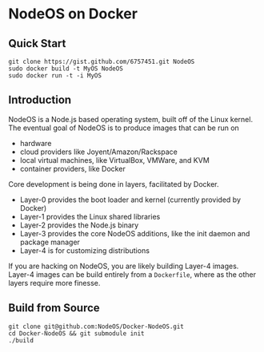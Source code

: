 # NodeOS on Docker

## Quick Start

```
git clone https://gist.github.com/6757451.git NodeOS
sudo docker build -t MyOS NodeOS
sudo docker run -t -i MyOS
```

## Introduction

NodeOS is a Node.js based operating system, built off of the Linux kernel.
The eventual goal of NodeOS is to produce images that can be run on 

- hardware
- cloud providers like Joyent/Amazon/Rackspace
- local virtual machines, like VirtualBox, VMWare, and KVM
- container providers, like Docker

Core development is being done in layers, facilitated by Docker.

- Layer-0 provides the boot loader and kernel (currently provided by Docker)
- Layer-1 provides the Linux shared libraries
- Layer-2 provides the Node.js binary
- Layer-3 provides the core NodeOS additions, like the init daemon and package manager
- Layer-4 is for customizing distributions

If you are hacking on NodeOS, you are likely building Layer-4 images.
Layer-4 images can be build entirely from a `Dockerfile`,
where as the other layers require more finesse.

## Build from Source

```
git clone git@github.com:NodeOS/Docker-NodeOS.git
cd Docker-NodeOS && git submodule init
./build
```

